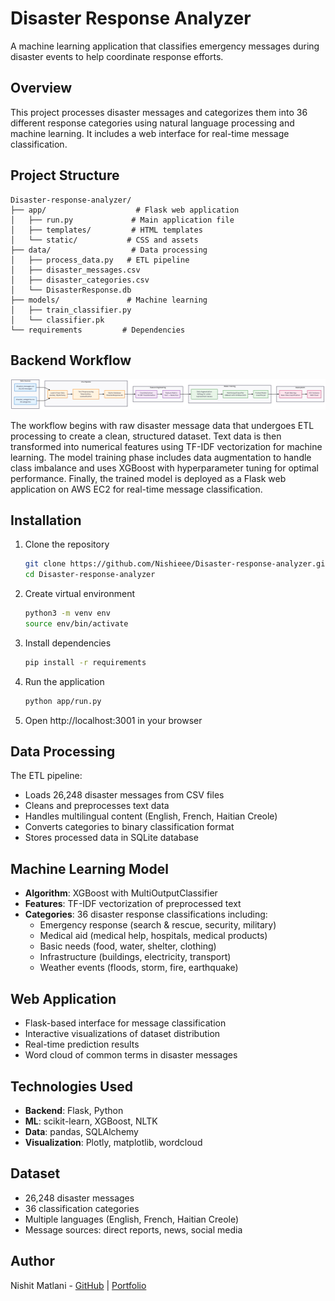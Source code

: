 # Disaster Response Analyzer

A machine learning application that classifies emergency messages during disaster events to help coordinate response efforts.

## Overview
This project processes disaster messages and categorizes them into 36 different response categories using natural language processing and machine learning. It includes a web interface for real-time message classification.

## Project Structure
```
Disaster-response-analyzer/
├── app/                    # Flask web application
│   ├── run.py             # Main application file
│   ├── templates/         # HTML templates
│   └── static/           # CSS and assets
├── data/                  # Data processing
│   ├── process_data.py   # ETL pipeline
│   ├── disaster_messages.csv
│   ├── disaster_categories.csv
│   └── DisasterResponse.db
├── models/               # Machine learning
│   ├── train_classifier.py
│   └── classifier.pk
└── requirements         # Dependencies
```

## Backend Workflow

![Backend Workflow](Disaster_Response_ArchDiagram.png)

The workflow begins with raw disaster message data that undergoes ETL processing to create a clean, structured dataset. Text data is then transformed into numerical features using TF-IDF vectorization for machine learning. The model training phase includes data augmentation to handle class imbalance and uses XGBoost with hyperparameter tuning for optimal performance. Finally, the trained model is deployed as a Flask web application on AWS EC2 for real-time message classification.

## Installation

1. Clone the repository
   ```bash
   git clone https://github.com/Nishieee/Disaster-response-analyzer.git
   cd Disaster-response-analyzer
   ```

2. Create virtual environment
   ```bash
   python3 -m venv env
   source env/bin/activate
   ```

3. Install dependencies
   ```bash
   pip install -r requirements
   ```

4. Run the application
   ```bash
   python app/run.py
   ```

5. Open http://localhost:3001 in your browser

## Data Processing
The ETL pipeline:
- Loads 26,248 disaster messages from CSV files
- Cleans and preprocesses text data
- Handles multilingual content (English, French, Haitian Creole)
- Converts categories to binary classification format
- Stores processed data in SQLite database

## Machine Learning Model
- **Algorithm**: XGBoost with MultiOutputClassifier
- **Features**: TF-IDF vectorization of preprocessed text
- **Categories**: 36 disaster response classifications including:
  - Emergency response (search & rescue, security, military)
  - Medical aid (medical help, hospitals, medical products)
  - Basic needs (food, water, shelter, clothing)
  - Infrastructure (buildings, electricity, transport)
  - Weather events (floods, storm, fire, earthquake)

## Web Application
- Flask-based interface for message classification
- Interactive visualizations of dataset distribution
- Real-time prediction results
- Word cloud of common terms in disaster messages

## Technologies Used
- **Backend**: Flask, Python
- **ML**: scikit-learn, XGBoost, NLTK
- **Data**: pandas, SQLAlchemy
- **Visualization**: Plotly, matplotlib, wordcloud

## Dataset
- 26,248 disaster messages
- 36 classification categories
- Multiple languages (English, French, Haitian Creole)
- Message sources: direct reports, news, social media

## Author
Nishit Matlani - [GitHub](https://github.com/Nishieee) | [Portfolio](https://www.nishimatlani.xyz)


